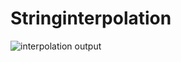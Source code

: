 # Stringinterpolation

![interpolation output](https://user-images.githubusercontent.com/79576987/112203265-5eb66100-8c38-11eb-8e4c-8030b86ca896.PNG)
